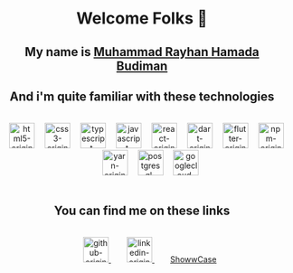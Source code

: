 # <div align="center">Welcome Folks 👋</div>

## <div align="center">My name is <a href="rayhanhamada.vercel.app">Muhammad Rayhan Hamada Budiman</a></div>

## <div align="center">And i'm quite familiar with these technologies</div>

<br />

<div style="margin-left: 1rem;" align="center">
<img src="https://cdn.jsdelivr.net/gh/devicons/devicon/icons/html5/html5-original.svg" alt="html5-original" style="height: 45px" />
<img src="https://cdn.jsdelivr.net/gh/devicons/devicon/icons/css3/css3-original.svg" alt="css3-original" style="height: 45px; margin-left: 1em" />
<img src="https://cdn.jsdelivr.net/gh/devicons/devicon/icons/typescript/typescript-original.svg" alt="typescript-original" style="height: 45px; margin-left: 1em" />
<img src="https://cdn.jsdelivr.net/gh/devicons/devicon/icons/javascript/javascript-original.svg" alt="javascript-original" style="height: 45px; margin-left: 1em" />
<img src="https://cdn.jsdelivr.net/gh/devicons/devicon/icons/react/react-original.svg" alt="react-original" style="height: 45px; margin-left: 1em" />
<img src="https://cdn.jsdelivr.net/gh/devicons/devicon/icons/dart/dart-original.svg" alt="dart-original" style="height: 45px; margin-left: 1em" />
<img src="https://cdn.jsdelivr.net/gh/devicons/devicon/icons/flutter/flutter-original.svg" alt="flutter-original" style="height: 45px; margin-left: 1em" />
<img src="https://cdn.jsdelivr.net/gh/devicons/devicon/icons/npm/npm-original-wordmark.svg" alt="npm-original-wordmark" style="height: 45px; margin-left: 1em" />
<img src="https://cdn.jsdelivr.net/gh/devicons/devicon/icons/yarn/yarn-original.svg" alt="yarn-original" style="height: 45px; margin-left: 1em" />
<img src="https://cdn.jsdelivr.net/gh/devicons/devicon/icons/postgresql/postgresql-original.svg" alt="postgresql-original" style="height: 45px; margin-left: 1em" />
<img src="https://cdn.jsdelivr.net/gh/devicons/devicon/icons/googlecloud/googlecloud-original.svg" alt="googlecloud-original" style="height: 45px; margin-left: 1em" />
</div>

<br />

## <div align="center">You can find me on these links</div>

<br />
<div align="center">
<a href="https://github.com/RayhanHamada">
<img style="height: 45px; margin-left: 2em; background: white" src="https://cdn.jsdelivr.net/gh/devicons/devicon/icons/github/github-original.svg" alt="github-original" />
</a>
<a href="https://www.linkedin.com/in/muhammad-rayhan-hamada-budiman-033021194/">
<img style="height: 45px; margin-left: 2em" src="https://cdn.jsdelivr.net/gh/devicons/devicon/icons/linkedin/linkedin-original.svg" alt="linkedin-original" />
</a>
<a href="https://www.showwcase.com/rayhanhamada" style="margin-left: 2em">
ShowwCase
</a>
</div>
